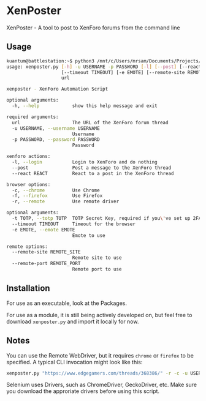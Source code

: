# XenPoster

XenPoster - A tool to post to XenForo forums from the command line

## Usage

```bash
kuantum@battlestation:~$ python3 /mnt/c/Users/mrsam/Documents/Projects/xenposter/xenposter/xenposter.py -h
usage: xenposter.py [-h] -u USERNAME -p PASSWORD [-l] [--post] [--react REACT] [-c] [-f] [-r] [-t TOTP]
                    [--timeout TIMEOUT] [-e EMOTE] [--remote-site REMOTE_SITE] [--remote-port REMOTE_PORT]
                    url

xenposter - XenForo Automation Script

optional arguments:
  -h, --help            show this help message and exit

required arguments:
  url                   The URL of the XenForo forum thread
  -u USERNAME, --username USERNAME
                        Username
  -p PASSWORD, --password PASSWORD
                        Password

xenforo actions:
  -l, --login           Login to XenForo and do nothing
  --post                Post a message to the XenForo thread
  --react REACT         React to a post in the XenForo thread

browser options:
  -c, --chrome          Use Chrome
  -f, --firefox         Use Firefox
  -r, --remote          Use remote driver

optional arguments:
  -t TOTP, --totp TOTP  TOTP Secret Key, required if you\'ve set up 2FA
  --timeout TIMEOUT     Timeout for the browser
  -e EMOTE, --emote EMOTE
                        Emote to use

remote options:
  --remote-site REMOTE_SITE
                        Remote site to use
  --remote-port REMOTE_PORT
                        Remote port to use
```

## Installation

For use as an executable, look at the Packages.

For use as a module, it is still being actively developed on, but feel free to download `xenposter.py` and import it locally for now.

## Notes

You can use the Remote WebDriver, but it requires `chrome` or `firefox` to be specified.
A typical CLI invocation might look like this:

```bash
xenposter.py "https://www.edgegamers.com/threads/368386/" -r -c -u USERNAME -p PASSWORD -t TOTP_SECRET_KEY -m "R&U" --remote-site "http://192.168.1.100" --remote-port "4444"
```

Selenium uses Drivers, such as ChromeDriver, GeckoDriver, etc. Make sure you download the approriate drivers before using this script.
